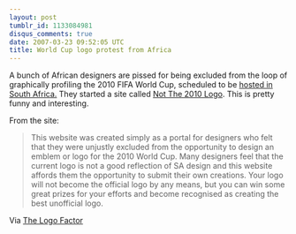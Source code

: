 ```yaml
---
layout: post
tumblr_id: 1133084981
disqus_comments: true
date: 2007-03-23 09:52:05 UTC
title: World Cup logo protest from Africa
---
```


A bunch of African designers are pissed for being excluded from the loop of graphically profiling the 2010 FIFA World Cup, scheduled to be <a href="http://www.fifa.com/en/media/index/0,1369,101476,00.html">hosted in South Africa.</a> They started a site called <a href="http://www.notthe2010logo.co.za/">Not The 2010 Logo</a>. This is pretty funny and interesting.

From the site:

<blockquote>This website was created simply as a portal for designers who felt that they were unjustly excluded from the opportunity to design an emblem or logo for the 2010 World Cup. Many designers feel that the current logo is not a good reflection of SA design and this website affords them the opportunity to submit their own creations. Your logo will not become the official logo by any means, but you can win some great prizes for your efforts and become recognised as creating the best unofficial logo.</blockquote>

Via <a href="http://thelogofactory.com/logo_blog/index.php/2010-world-cup-logo-protest/">The Logo Factor</a>
